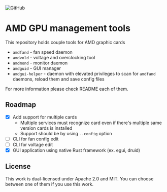 ![GitHub](https://img.shields.io/github/license/Eraden/amdgpud)

# AMD GPU management tools

This repository holds couple tools for AMD graphic cards

* `amdfand` - fan speed daemon
* `amdvold` - voltage and overclocking tool
* `amdmond` - monitor daemon
* `amdguid` - GUI manager
* `amdgui-helper` - daemon with elevated privileges to scan for `amdfand` daemons, reload them and save config files

For more information please check README each of them.

## Roadmap

* [X] Add support for multiple cards
    * Multiple services must recognize card even if there's multiple same version cards is installed
    * Support should be by using `--config` option
* [ ] CLI for fan config edit
* [ ] CLI for voltage edit
* [X] GUI application using native Rust framework (ex. egui, druid)

## License

This work is dual-licensed under Apache 2.0 and MIT. You can choose between one of them if you use this work.
